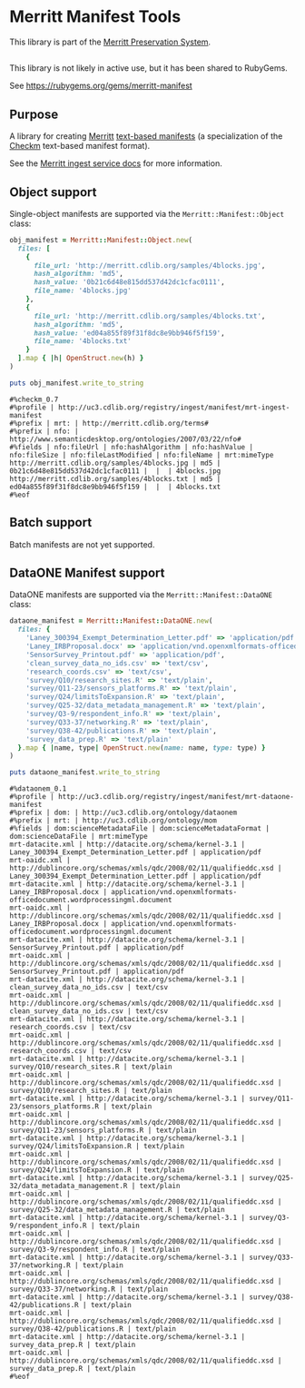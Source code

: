 # Merritt Manifest Tools

This library is part of the [Merritt Preservation System](https://github.com/CDLUC3/mrt-doc).

## 

This library is not likely in active use, but it has been shared to RubyGems.

See https://rubygems.org/gems/merritt-manifest

## Purpose

A library for creating [Merritt](https://merritt.cdlib.org/) [text-based manifests](https://merritt.cdlib.org/help/manifest_guide#text_tips) (a specialization of the [Checkm](https://wiki.ucop.edu/display/Curation/Checkm) text-based manifest format).

See the [Merritt ingest service docs](https://confluence.ucop.edu/download/attachments/16744573/Merritt-ingest-service-latest.pdf)
for more information.

## Object support

Single-object manifests are supported via the `Merritt::Manifest::Object` class:

```ruby
obj_manifest = Merritt::Manifest::Object.new(
  files: [
    {
      file_url: 'http://merritt.cdlib.org/samples/4blocks.jpg',
      hash_algorithm: 'md5',
      hash_value: '0b21c6d48e815dd537d42dc1cfac0111',
      file_name: '4blocks.jpg'
    },
    {
      file_url: 'http://merritt.cdlib.org/samples/4blocks.txt',
      hash_algorithm: 'md5',
      hash_value: 'ed04a855f89f31f8dc8e9bb946f5f159',
      file_name: '4blocks.txt'
    }
  ].map { |h| OpenStruct.new(h) }
)

puts obj_manifest.write_to_string
```

```text
#%checkm_0.7
#%profile | http://uc3.cdlib.org/registry/ingest/manifest/mrt-ingest-manifest
#%prefix | mrt: | http://merritt.cdlib.org/terms#
#%prefix | nfo: | http://www.semanticdesktop.org/ontologies/2007/03/22/nfo#
#%fields | nfo:fileUrl | nfo:hashAlgorithm | nfo:hashValue | nfo:fileSize | nfo:fileLastModified | nfo:fileName | mrt:mimeType
http://merritt.cdlib.org/samples/4blocks.jpg | md5 | 0b21c6d48e815dd537d42dc1cfac0111 |  |  | 4blocks.jpg
http://merritt.cdlib.org/samples/4blocks.txt | md5 | ed04a855f89f31f8dc8e9bb946f5f159 |  |  | 4blocks.txt
#%eof
```

## Batch support

Batch manifests are not yet supported.

## DataONE Manifest support

DataONE manifests are supported via the `Merritt::Manifest::DataONE` class:

```ruby
dataone_manifest = Merritt::Manifest::DataONE.new(
  files: {
    'Laney_300394_Exempt_Determination_Letter.pdf' => 'application/pdf',
    'Laney_IRBProposal.docx' => 'application/vnd.openxmlformats-officedocument.wordprocessingml.document',
    'SensorSurvey_Printout.pdf' => 'application/pdf',
    'clean_survey_data_no_ids.csv' => 'text/csv',
    'research_coords.csv' => 'text/csv',
    'survey/Q10/research_sites.R' => 'text/plain',
    'survey/Q11-23/sensors_platforms.R' => 'text/plain',
    'survey/Q24/limitsToExpansion.R' => 'text/plain',
    'survey/Q25-32/data_metadata_management.R' => 'text/plain',
    'survey/Q3-9/respondent_info.R' => 'text/plain',
    'survey/Q33-37/networking.R' => 'text/plain',
    'survey/Q38-42/publications.R' => 'text/plain',
    'survey_data_prep.R' => 'text/plain'
  }.map { |name, type| OpenStruct.new(name: name, type: type) }
)

puts dataone_manifest.write_to_string
```

```text
#%dataonem_0.1
#%profile | http://uc3.cdlib.org/registry/ingest/manifest/mrt-dataone-manifest
#%prefix | dom: | http://uc3.cdlib.org/ontology/dataonem
#%prefix | mrt: | http://uc3.cdlib.org/ontology/mom
#%fields | dom:scienceMetadataFile | dom:scienceMetadataFormat | dom:scienceDataFile | mrt:mimeType
mrt-datacite.xml | http://datacite.org/schema/kernel-3.1 | Laney_300394_Exempt_Determination_Letter.pdf | application/pdf
mrt-oaidc.xml | http://dublincore.org/schemas/xmls/qdc/2008/02/11/qualifieddc.xsd | Laney_300394_Exempt_Determination_Letter.pdf | application/pdf
mrt-datacite.xml | http://datacite.org/schema/kernel-3.1 | Laney_IRBProposal.docx | application/vnd.openxmlformats-officedocument.wordprocessingml.document
mrt-oaidc.xml | http://dublincore.org/schemas/xmls/qdc/2008/02/11/qualifieddc.xsd | Laney_IRBProposal.docx | application/vnd.openxmlformats-officedocument.wordprocessingml.document
mrt-datacite.xml | http://datacite.org/schema/kernel-3.1 | SensorSurvey_Printout.pdf | application/pdf
mrt-oaidc.xml | http://dublincore.org/schemas/xmls/qdc/2008/02/11/qualifieddc.xsd | SensorSurvey_Printout.pdf | application/pdf
mrt-datacite.xml | http://datacite.org/schema/kernel-3.1 | clean_survey_data_no_ids.csv | text/csv
mrt-oaidc.xml | http://dublincore.org/schemas/xmls/qdc/2008/02/11/qualifieddc.xsd | clean_survey_data_no_ids.csv | text/csv
mrt-datacite.xml | http://datacite.org/schema/kernel-3.1 | research_coords.csv | text/csv
mrt-oaidc.xml | http://dublincore.org/schemas/xmls/qdc/2008/02/11/qualifieddc.xsd | research_coords.csv | text/csv
mrt-datacite.xml | http://datacite.org/schema/kernel-3.1 | survey/Q10/research_sites.R | text/plain
mrt-oaidc.xml | http://dublincore.org/schemas/xmls/qdc/2008/02/11/qualifieddc.xsd | survey/Q10/research_sites.R | text/plain
mrt-datacite.xml | http://datacite.org/schema/kernel-3.1 | survey/Q11-23/sensors_platforms.R | text/plain
mrt-oaidc.xml | http://dublincore.org/schemas/xmls/qdc/2008/02/11/qualifieddc.xsd | survey/Q11-23/sensors_platforms.R | text/plain
mrt-datacite.xml | http://datacite.org/schema/kernel-3.1 | survey/Q24/limitsToExpansion.R | text/plain
mrt-oaidc.xml | http://dublincore.org/schemas/xmls/qdc/2008/02/11/qualifieddc.xsd | survey/Q24/limitsToExpansion.R | text/plain
mrt-datacite.xml | http://datacite.org/schema/kernel-3.1 | survey/Q25-32/data_metadata_management.R | text/plain
mrt-oaidc.xml | http://dublincore.org/schemas/xmls/qdc/2008/02/11/qualifieddc.xsd | survey/Q25-32/data_metadata_management.R | text/plain
mrt-datacite.xml | http://datacite.org/schema/kernel-3.1 | survey/Q3-9/respondent_info.R | text/plain
mrt-oaidc.xml | http://dublincore.org/schemas/xmls/qdc/2008/02/11/qualifieddc.xsd | survey/Q3-9/respondent_info.R | text/plain
mrt-datacite.xml | http://datacite.org/schema/kernel-3.1 | survey/Q33-37/networking.R | text/plain
mrt-oaidc.xml | http://dublincore.org/schemas/xmls/qdc/2008/02/11/qualifieddc.xsd | survey/Q33-37/networking.R | text/plain
mrt-datacite.xml | http://datacite.org/schema/kernel-3.1 | survey/Q38-42/publications.R | text/plain
mrt-oaidc.xml | http://dublincore.org/schemas/xmls/qdc/2008/02/11/qualifieddc.xsd | survey/Q38-42/publications.R | text/plain
mrt-datacite.xml | http://datacite.org/schema/kernel-3.1 | survey_data_prep.R | text/plain
mrt-oaidc.xml | http://dublincore.org/schemas/xmls/qdc/2008/02/11/qualifieddc.xsd | survey_data_prep.R | text/plain
#%eof
```
